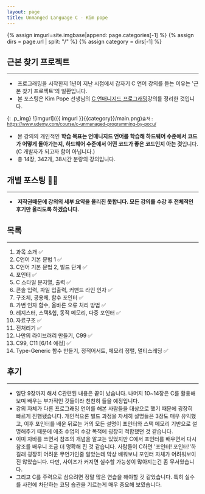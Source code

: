 ```yaml
---
layout: page
title: Unmanged Language C - Kim pope
---
```


{% assign imgurl=site.imgbase|append: page.categories[-1] %}
{% assign dirs = page.url | split: "/" %}
{% assign category = dirs[-1] %}





## 근본 찾기 프로젝트

---

- &nbsp;프로그래밍을 시작한지 1년이 지난 시점에서 갑자기 C 언어 강의를 듣는 이유는 '근본 찾기 프로젝트'의 일환입니다.
- &nbsp;본 포스팅은 Kim Pope 선생님의 [C 언매니지드 프로그래밍](https://www.udemy.com/course/c-unmanaged-programming-by-pocu/)강의를 정리한 것입니다.

{: .p_img}
![imgurl]({{ imgurl }}{{category}}/main.png)<small>출처 : https://www.udemy.com/course/c-unmanaged-programming-by-pocu/</small>

- &nbsp;본 강의의 개인적인 **학습 목표는 언매니지드 언어를 학습해 하드웨어 수준에서 코드가 어떻게 돌아가는지, 하드웨어 수준에서 어떤 코드가 좋은 코드인지 아는 것**입니다. (C 개발자가 되고자 함이 아닙니다.)
- &nbsp;총 14장, 342개, 38시간 분량의 강의입니다. 



## 개별 포스팅 🙅‍♂️

---

- &nbsp;**저작권때문에 강의의 세부 요약을 올리진 못합니다. 모든 강의를 수강 후 전체적인 후기만 올리도록 하겠습니다.**



## 목록

---

1. 과목 소개 ✅
2. C언어 기본 문법 1 ✅
3. C언어 기본 문법 2, 빌드 단계 ✅
4. 포인터 ✅
5. C 스타일 문자열, 출력 ✅
6. 콘솔 입력, 파일 입출력, 커맨드 라인 인자 ✅
7. 구조체, 공용체, 함수 포인터 ✅
8. 가변 인자 함수, 올바른 오류 처리 방법 ✅
9. 레지스터, 스택&힙, 동적 메모리, 다중 포인터 ✅
10. 자료구조 ✅
11. 전처리기 ✅
12. 나만의 라이브러리 만들기, C99 ✅
13. C99, C11 [6/14 예정] <span style='filter: grayscale(1)'>✅</span>
14. Type-Generic 함수 만들기, 정적어서트, 메모리 정렬, 멀티스레딩 <span style='filter: grayscale(1)'>✅</span>





## 후기

---

- 일단 9장까지 해서 C관련된 내용은 끝이 났습니다. 나머지 10~14장은 C를 활용해 보며 배우는 부가적인 것들이라 천천히 들을 예정입니다.
- 강의 자체가 다른 프로그래밍 언어를 해본 사람들을 대상으로 했기 때문에 굉장히 빠르게 진행됐습니다. 개인적으론 빌드 과정을 자세히 설명들은 3장도 매우 유익했고, 이후 포인터를 배운 뒤로는 거의 모든 설명이 포인터와 스택 메모리 기반으로 설명해주기 때문에 애초 수업의 수강 목적에 굉장히 적합했던 것 같습니다. 
- 이미 자바를 쓰면서 참조의 개념을 알고는 있었지만 C에서 포인터를 배우면서 다시 참조를 배우니 조금 더 명확해 진 것 같습니다. 사람들이 C하면 '포인터! 포인터!'하길래 굉장히 어려운 무언가인줄 알았는데 막상 배워보니 포인터 자체가 어려워보이진 않았습니다. 다만, 사이즈가 커지면 실수할 가능성이 많아지는건 좀 무서웠습니다.
- 그리고 C를 주력으로 삼으려면 정말 많은 연습을 해야할 것 같았습니다. 특히 실수를 사전에 차단하는 코딩 습관을 기르는게 매우 중요해 보였습니다. 